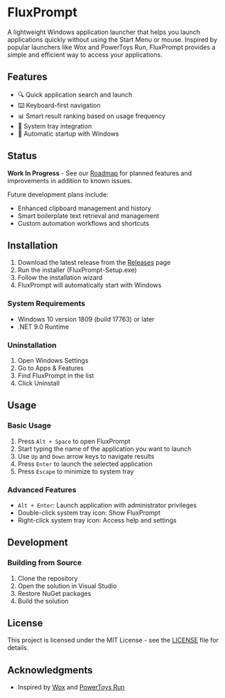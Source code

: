 # FluxPrompt

A lightweight Windows application launcher that helps you launch applications quickly without using the Start Menu or mouse. Inspired by popular launchers like Wox and PowerToys Run, FluxPrompt provides a simple and efficient way to access your applications.

## Features

- 🔍 Quick application search and launch
- ⌨️ Keyboard-first navigation
- 📊 Smart result ranking based on usage frequency
- 🔄 System tray integration
- 🚀 Automatic startup with Windows

## Status

**Work In Progress** - See our [Roadmap](Roadmap.md) for planned features and improvements in addition to known issues.

Future development plans include:
- Enhanced clipboard management and history
- Smart boilerplate text retrieval and management
- Custom automation workflows and shortcuts

## Installation

1. Download the latest release from the [Releases](https://github.com/yorkrj/FluxPrompt/releases) page
2. Run the installer (FluxPrompt-Setup.exe)
3. Follow the installation wizard
4. FluxPrompt will automatically start with Windows

### System Requirements

- Windows 10 version 1809 (build 17763) or later
- .NET 9.0 Runtime

### Uninstallation

1. Open Windows Settings
2. Go to Apps & Features
3. Find FluxPrompt in the list
4. Click Uninstall

## Usage

### Basic Usage

1. Press `Alt + Space` to open FluxPrompt
2. Start typing the name of the application you want to launch
3. Use `Up` and `Down` arrow keys to navigate results
4. Press `Enter` to launch the selected application
5. Press `Escape` to minimize to system tray

### Advanced Features

- `Alt + Enter`: Launch application with administrator privileges
- Double-click system tray icon: Show FluxPrompt
- Right-click system tray icon: Access help and settings

## Development

### Building from Source

1. Clone the repository
2. Open the solution in Visual Studio
3. Restore NuGet packages
4. Build the solution

## License

This project is licensed under the MIT License - see the [LICENSE](LICENSE) file for details.

## Acknowledgments

- Inspired by [Wox](https://github.com/Wox-launcher/Wox) and [PowerToys Run](https://github.com/microsoft/PowerToys)
